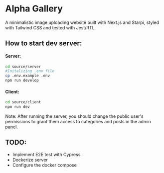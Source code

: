 # Alpha Gallery

A minimalistic image uploading website built with Next.js and Starpi, styled with Tailwind CSS and tested with Jest/RTL.

## How to start dev server:

#### Server:

```bash
cd source/server
#Initalizing .env file
cp .env.example .env
npm run develop
```

#### Client:

```bash
cd source/client
npm run dev
```

Note: After running the server, you should change the public user's permissions to grant them access to categories and posts in the admin panel.

## TODO:

- Implement E2E test with Cypress
- Dockerize server
- Configure the docker compose

